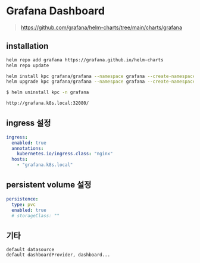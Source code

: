 # Grafana Dashboard

> https://github.com/grafana/helm-charts/tree/main/charts/grafana

## installation

```sh
helm repo add grafana https://grafana.github.io/helm-charts
helm repo update

helm install kpc grafana/grafana --namespace grafana --create-namespace -f values.yaml
helm upgrade kpc grafana/grafana --namespace grafana --create-namespace -f values.yaml

$ helm uninstall kpc -n grafana

http://grafana.k8s.local:32080/
```

## ingress 설정

```yaml
ingress:
  enabled: true
  annotations:
    kubernetes.io/ingress.class: "nginx"
  hosts:
    - "grafana.k8s.local"
```

## persistent volume 설정

```yaml
persistence:
  type: pvc
  enabled: true
  # storageClass: ""
```

## 기타

```
default datasource
default dashboardProvider, dashboard...
```
